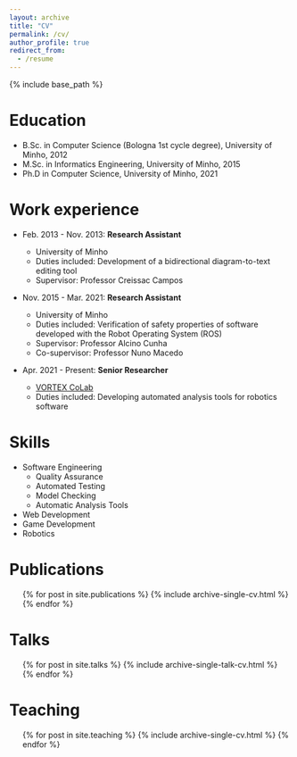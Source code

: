 ```yaml
---
layout: archive
title: "CV"
permalink: /cv/
author_profile: true
redirect_from:
  - /resume
---
```


{% include base_path %}

Education
======
* B.Sc. in Computer Science (Bologna 1st cycle degree), University of Minho, 2012
* M.Sc. in Informatics Engineering, University of Minho, 2015
* Ph.D in Computer Science, University of Minho, 2021

Work experience
======
* Feb. 2013 - Nov. 2013: **Research Assistant**
  * University of Minho
  * Duties included: Development of a bidirectional diagram-to-text editing tool
  * Supervisor: Professor Creissac Campos

* Nov. 2015 - Mar. 2021: **Research Assistant**
  * University of Minho
  * Duties included: Verification of safety properties of software developed with the Robot Operating System (ROS)
  * Supervisor: Professor Alcino Cunha
  * Co-supervisor: Professor Nuno Macedo

* Apr. 2021 - Present: **Senior Researcher**
  * [VORTEX CoLab](https://www.vortex-colab.com/what-we-do/)
  * Duties included: Developing automated analysis tools for robotics software
  
Skills
======
* Software Engineering
  * Quality Assurance
  * Automated Testing
  * Model Checking
  * Automatic Analysis Tools
* Web Development
* Game Development
* Robotics

Publications
======
  <ul>{% for post in site.publications %}
    {% include archive-single-cv.html %}
  {% endfor %}</ul>
  
Talks
======
  <ul>{% for post in site.talks %}
    {% include archive-single-talk-cv.html %}
  {% endfor %}</ul>
  
Teaching
======
  <ul>{% for post in site.teaching %}
    {% include archive-single-cv.html %}
  {% endfor %}</ul>

